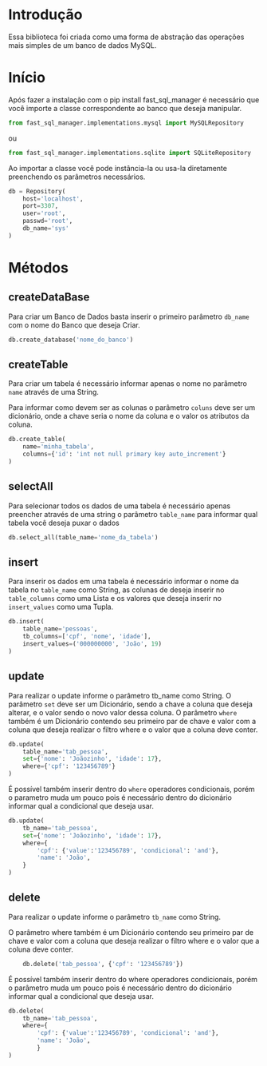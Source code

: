 # Introdução

Essa biblioteca foi criada como uma forma de abstração das operações mais simples
de um banco de dados MySQL.

# Início

Após fazer a instalação com o pip install fast_sql_manager
é necessário que você importe a classe correspondente ao banco
que deseja manipular.

```python
from fast_sql_manager.implementations.mysql import MySQLRepository
```
ou
```python
from fast_sql_manager.implementations.sqlite import SQLiteRepository
```

Ao importar a classe você pode instância-la ou
usa-la diretamente preenchendo os parâmetros necessários.

```python
db = Repository(
    host='localhost', 
    port=3307, 
    user='root', 
    passwd='root', 
    db_name='sys'
)
```

# Métodos 

## createDataBase

Para criar um Banco de Dados basta inserir o primeiro
parâmetro `db_name` com o nome do Banco que deseja Criar.

```python
db.create_database('nome_do_banco')
```

## createTable

Para criar um tabela é necessário informar apenas o nome
no parâmetro `name` através  de uma String.

Para informar como devem ser as colunas o parâmetro
`coluns` deve ser um dicionário, onde a chave seria o nome 
da coluna e o valor os atributos da coluna.

```python
db.create_table(
    name='minha_tabela', 
    columns={'id': 'int not null primary key auto_increment'}
)
```

## selectAll

Para selecionar todos os dados de uma tabela 
é necessário apenas preencher através de uma
string o parâmetro `table_name` para informar 
qual tabela você deseja puxar o dados

```python
db.select_all(table_name='nome_da_tabela') 
```

## insert

Para inserir os dados em uma tabela é necessário informar o nome da tabela no `table_name` como String, as colunas de deseja inserir no `table_columns` como uma Lista e os valores que deseja inserir no `insert_values` como uma Tupla.

```python
db.insert(
    table_name='pessoas',
    tb_columns=['cpf', 'nome', 'idade'], 
    insert_values=('000000000', 'João', 19)
)
```

## update

Para realizar o update informe o parâmetro tb_name como String.
O parâmetro `set` deve ser um Dicionário, sendo a chave a coluna que deseja alterar,
e o valor sendo o novo valor dessa coluna.
O parâmetro `where` também é um Dicionário contendo seu primeiro par de chave e valor com a coluna que deseja
realizar o filtro where e o valor que a coluna deve conter.

```python
db.update(
    table_name='tab_pessoa',
    set={'nome': 'Joãozinho', 'idade': 17},
    where={'cpf': '123456789'}
)
```

É possível também inserir dentro do `where` operadores condicionais, porém o parametro muda um pouco
pois é necessário dentro do dicionário informar qual a condicional que deseja usar.

```python
db.update(
    tb_name='tab_pessoa',
    set={'nome': 'Joãozinho', 'idade': 17},
    where={
        'cpf': {'value':'123456789', 'condicional': 'and'}, 
        'name': 'João',
    }
)
```

## delete

Para realizar o update informe o parâmetro `tb_name` como String.

O parâmetro where também é um Dicionário contendo seu primeiro par de chave e valor com a coluna que deseja
realizar o filtro where e o valor que a coluna deve conter.

```python
    db.delete('tab_pessoa', {'cpf': '123456789'})
```

É possível também inserir dentro do where operadores condicionais, porém o parâmetro muda um pouco
pois é necessário dentro do dicionário informar qual a condicional que deseja usar.

```python
db.delete(
    tb_name='tab_pessoa',
    where={
        'cpf': {'value':'123456789', 'condicional': 'and'}, 
        'name': 'João',
        }
)
```